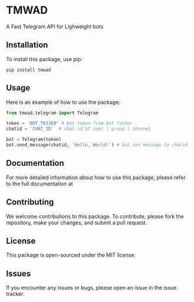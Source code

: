 # TMWAD

A Fast Telegram API for Lighweight bots

## Installation
To install this package, use pip:


```shell
pip install tmwad
```

## Usage

Here is an example of how to use the package:

```py
from tmwad.telegram import Telegram

token = 'BOT_TOJJEN' # bot token from bot father
chatid = 'CHAT_ID'  # chat id of user | group | channel

bot = Telegram(token)
bot.send_message(chatid, 'Hello, World!') # bot set message to chatid
```

## Documentation

For more detailed information about how to use this package, please refer to the full documentation at

## Contributing

We welcome contributions to this package. To contribute, please fork the repository, make your changes, and submit a pull request.

## License

This package is open-sourced under the MIT license

## Issues

If you encounter any issues or bugs, please open an issue in the issue tracker.
